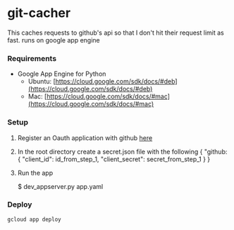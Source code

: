 # git-cacher
This caches requests to github's api so that I don't hit their request limit as fast.
runs on google app engine

### Requirements

- Google App Engine for Python
  - Ubuntu:  [https://cloud.google.com/sdk/docs/#deb](https://cloud.google.com/sdk/docs/#deb)
  - Mac: [https://cloud.google.com/sdk/docs/#mac](https://cloud.google.com/sdk/docs/#mac)


### Setup


1. Register an Oauth application with github [here](https://github.com/settings/applications/new)

2. In the root directory create a secret.json file with the following
        {
          "github:{
            "client_id": id_from_step_1,
            "client_secret": secret_from_step_1
          }
        }
3.  Run the app

       $ dev_appserver.py app.yaml


### Deploy

    gcloud app deploy

